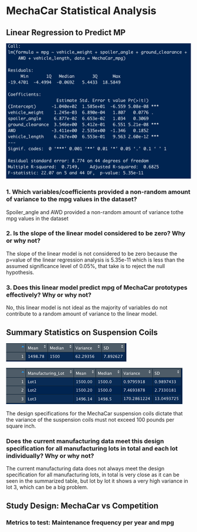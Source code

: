 # MechaCar Statistical Analysis

## Linear Regression to Predict MP

![Image](https://github.com/sergiocapacho/MechaCar_Statistical_Analysis/blob/main/1.png?raw=true)

### 1. Which variables/coefficients provided a non-random amount of variance to the mpg values in the dataset?
Spoiler_angle and AWD provided a non-random amount of variance tothe mpg values in the dataset
### 2. Is the slope of the linear model considered to be zero? Why or why not?
The slope of the linear model is not considered to be zero because the p=value of the linear regression analysis is 5.35e-11 which is less than the assumed significance level of 0.05%, that take is to reject the null hypothesis.
### 3. Does this linear model predict mpg of MechaCar prototypes effectively? Why or why not?
No, this linear model is not ideal as the majority of variables do not contribute to a random amount of variance to the linear model.

## Summary Statistics on Suspension Coils

![Image](https://github.com/sergiocapacho/MechaCar_Statistical_Analysis/blob/main/3.png?raw=true)

![Image](https://github.com/sergiocapacho/MechaCar_Statistical_Analysis/blob/main/2.png?raw=true)

The design specifications for the MechaCar suspension coils dictate that the variance of the suspension coils must not exceed 100 pounds per square inch. 

### Does the current manufacturing data meet this design specification for all manufacturing lots in total and each lot individually? Why or why not?

The current manufacturing data does not always meet the design specification for all manufacturing lots, in total is very close as it can be seen in the summarized table, but lot by lot it shows a very high variance in lot 3, which can be a big problem. 

## Study Design: MechaCar vs Competition

### Metrics to test: Maintenance frequency per year and mpg
